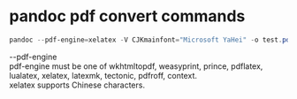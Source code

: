 # pandoc pdf convert commands

```powershell
pandoc --pdf-engine=xelatex -V CJKmainfont="Microsoft YaHei" -o test.pdf test.md
```

--pdf-engine  
pdf-engine must be one of wkhtmltopdf, weasyprint, prince, pdflatex, lualatex, xelatex, latexmk, tectonic, pdfroff, context.  
xelatex supports Chinese characters.

